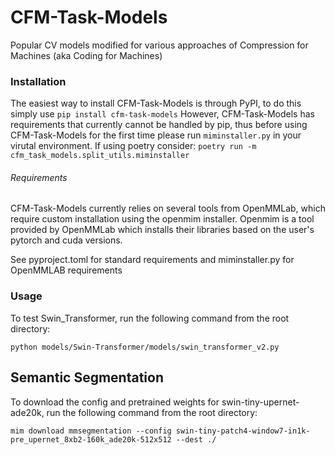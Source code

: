 # CFM-Task-Models

Popular CV models modified for various approaches of Compression for Machines (aka Coding for Machines)

### Installation

The easiest way to install CFM-Task-Models is through PyPI, to do this simply use `pip install cfm-task-models`
However, CFM-Task-Models has requirements that currently cannot be handled by pip, thus before using CFM-Task-Models for the first time please run `miminstaller.py` in your virutal environment. If using poetry consider:
`poetry run -m cfm_task_models.split_utils.miminstaller`

###### Requirements

CFM-Task-Models currently relies on several tools from OpenMMLab, which require custom installation using the openmim installer. Openmim is a tool provided by OpenMMLab which installs their libraries based on the user's pytorch and cuda versions.

See pyproject.toml for standard requirements and miminstaller.py for OpenMMLAB requirements

### Usage

To test Swin_Transformer, run the following command from the root directory:

```python models/Swin-Transformer/models/swin_transformer_v2.py```


## Semantic Segmentation

To download the config and pretrained weights for swin-tiny-upernet-ade20k, run the following command from the root directory:

```mim download mmsegmentation --config swin-tiny-patch4-window7-in1k-pre_upernet_8xb2-160k_ade20k-512x512 --dest ./```


